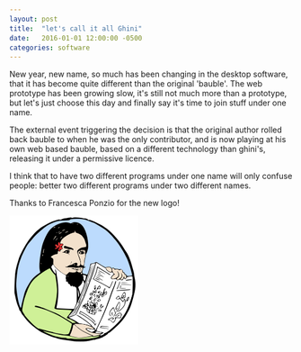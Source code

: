 ```yaml
---
layout: post
title:  "let's call it all Ghini"
date:   2016-01-01 12:00:00 -0500
categories: software
---
```


New year, new name, so much has been changing in the desktop software, that
it has become quite different than the original 'bauble'.  The web prototype
has been growing slow, it's still not much more than a prototype, but let's
just choose this day and finally say it's time to join stuff under one name.

The external event triggering the decision is that the original author
rolled back bauble to when he was the only contributor, and is now playing
at his own web based bauble, based on a different technology than ghini's,
releasing it under a permissive licence.

I think that to have two different programs under one name will only confuse
people: better two different programs under two different names.

Thanks to Francesca Ponzio for the new logo!

![image-title-here](/images/icon.png)
